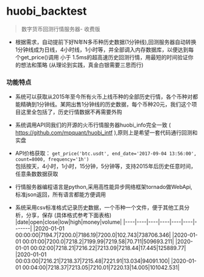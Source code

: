 # huobi_backtest
> 数字货币回测行情服务器- 收费版

* 根据需求，自动提前下好N年N多币种历史数据(1分钟线),回测服务器自动转换1分钟线成为日线，4小时线，1小时等，并全部调入内存数据库，以便达到每个get_price()调用 小于 1.5ms的超高速历史回测行情，用最短的时间验证你的想法和策略 (从理论到实践，真金白银需要三思而行) 

### 功能特点
* 系统可以获取从2015年至今所有火币上线币种的全部历史行情，各个币种对都能精确到1分钟线。某网出售1分钟线的历史数据，每个币种20元，我们这个项目这里全包括了，历史行情数据不再需要外购

* 系统调用API同我们的开源的火币行情服务器huobi_info完全一致 ( https://github.com/mpquant/huobi_intf ),原则上是希望一套代码通行回测和实盘

* API价格获取： `get_price('btc.usdt', end_date='2017-09-04 13:56:00', count=8000, frequency='1h')`   
  包括按天，4小时，1小时，15分钟，5分钟等，支持2015年后历史任意时间，任意条数数据获取

* 行情服务器编程语言是python,采用高性能异步网络框架tornado做WebApi, 标准json返回，所有语言都能方便调用

* 系统采用csv标准格式记录历史数据，一个币种一个文件，便于其他工具分析，分享，保存 (具体格式参考下面表格)
    |date|open|close|low|high|money|volume|
    |----|----|----|----|----|----|-------|
    |2020-01-01 00:00:00|7194.7|7200.0|7186.19|7200.0|102.743|738706.346|
    |2020-01-01 00:01:00|7200.0|7218.2|7199.99|7219.58|70.711|509693.211|
    |2020-01-01 00:02:00|7218.21|7216.22|7213.09|7218.44|17.445|125889.77|
    |2020-01-01 00:03:00|7216.21|7218.37|7215.48|7221.91|13.034|94091.100|
    |2020-01-01 00:04:00|7218.37|7213.05|7210.01|7220.13|14.005|101042.531|
